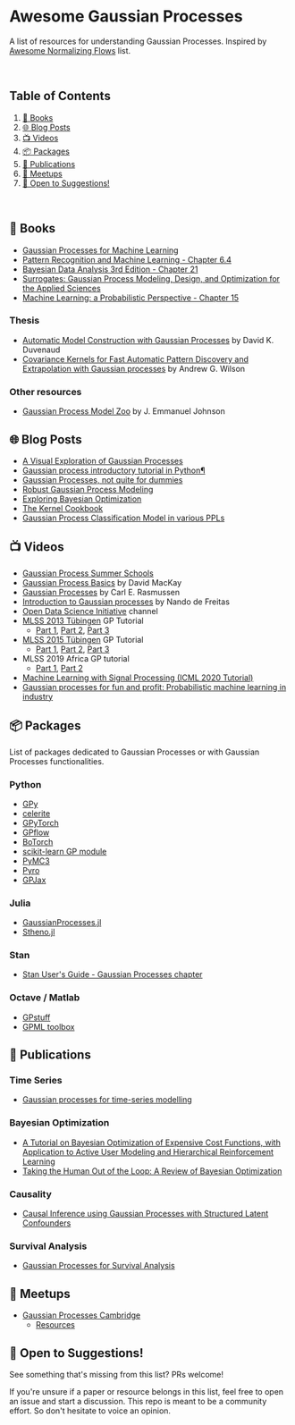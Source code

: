 # Awesome Gaussian Processes

A list of resources for understanding Gaussian Processes. Inspired by [Awesome Normalizing Flows](https://github.com/janosh/awesome-normalizing-flows) list.

<br>

## Table of Contents

1. [📘 Books](#-books)
2. [🌐 Blog Posts](#-blog-posts)
3. [📺 Videos](#-videos)
4. [📦 Packages](#-packages)
5. [📝 Publications](#-publications)
6. [📌 Meetups](#-meetups)
7. [🎉 Open to Suggestions!](#-open-to-suggestions)

<br>

## 📘 Books

* [Gaussian Processes for Machine Learning](http://www.gaussianprocess.org/gpml/)
* [Pattern Recognition and Machine Learning - Chapter 6.4](https://www.microsoft.com/en-us/research/uploads/prod/2006/01/Bishop-Pattern-Recognition-and-Machine-Learning-2006.pdf)
* [Bayesian Data Analysis 3rd Edition - Chapter 21](http://www.stat.columbia.edu/~gelman/book/)
* [Surrogates: Gaussian Process Modeling, Design, and Optimization for the Applied Sciences](https://bookdown.org/rbg/surrogates/)
* [Machine Learning: a Probabilistic Perspective - Chapter 15](https://www.cs.ubc.ca/~murphyk/MLbook/)

### Thesis

* [Automatic Model Construction with Gaussian Processes](https://www.cs.toronto.edu/~duvenaud/thesis.pdf) by David K. Duvenaud
* [Covariance Kernels for Fast Automatic Pattern Discovery and Extrapolation with Gaussian processes](http://www.cs.cmu.edu/~andrewgw/andrewgwthesis.pdf) by Andrew G. Wilson

### Other resources

* [Gaussian Process Model Zoo](https://jejjohnson.github.io/gp_model_zoo/) by J. Emmanuel Johnson

## 🌐 Blog Posts

* [A Visual Exploration of Gaussian Processes](https://distill.pub/2019/visual-exploration-gaussian-processes/)
* [Gaussian process introductory tutorial in Python¶](http://adamian.github.io/talks/Damianou_GP_tutorial.html)
* [Gaussian Processes, not quite for dummies](https://thegradient.pub/gaussian-process-not-quite-for-dummies/)
* [Robust Gaussian Process Modeling](https://betanalpha.github.io/assets/case_studies/gaussian_processes.html)
* [Exploring Bayesian Optimization](https://distill.pub/2020/bayesian-optimization/)
* [The Kernel Cookbook](http://www.cs.toronto.edu/~duvenaud/cookbook/index.html)
* [Gaussian Process Classification Model in various PPLs](https://luiarthur.github.io/TuringBnpBenchmarks/gpclassify)


## 📺 Videos
* [Gaussian Process Summer Schools](http://gpss.cc/) 
* [Gaussian Process Basics](http://videolectures.net/gpip06_mackay_gpb/) by David MacKay
* [Gaussian Processes](http://videolectures.net/mlss09uk_rasmussen_gp/) by Carl E. Rasmussen
* [Introduction to Gaussian processes](https://youtu.be/4vGiHC35j9s) by  Nando de Freitas
* [ Open Data Science Initiative](https://www.youtube.com/channel/UCUjuEqUQbTrJ11f8nkWltQQ) channel
* [MLSS 2013 Tübingen](http://mlss.tuebingen.mpg.de/2013/index.html) GP Tutorial
  - [Part 1](https://youtu.be/50Vgw11qn0o), [Part 2](https://youtu.be/TR0LCVslIIM), [Part 3](https://youtu.be/KRLW5abMV6s)
* [MLSS 2015 Tübingen](http://mlss.tuebingen.mpg.de/2015/index.html) GP Tutorial
  - [Part 1](https://youtu.be/S9RbSCpy_pg), [Part 2](https://youtu.be/MxeQIKGEXb8), [Part 3](https://youtu.be/Ead4TivIOmU)
* MLSS 2019 Africa GP tutorial
  - [Part 1](https://youtu.be/U85XFCt3Lak), [Part 2](https://youtu.be/b635kuSqLww)
* [Machine Learning with Signal Processing (ICML 2020 Tutorial)](https://youtu.be/vTRD03_yReI)
* [Gaussian processes for fun and profit: Probabilistic machine learning in industry](https://youtu.be/uq8VxqeHPj8)

## 📦 Packages

List of packages dedicated to Gaussian Processes or with Gaussian Processes functionalities.

### Python

* [GPy](https://github.com/SheffieldML/GPy)
* [celerite](https://celerite.readthedocs.io/en/stable/)
* [GPyTorch](https://gpytorch.ai/)
* [GPflow](https://github.com/GPflow/GPflow)
* [BoTorch](https://botorch.org/)
* [scikit-learn GP module](http://scikit-learn.org/stable/modules/gaussian_process.html)
* [PyMC3](https://docs.pymc.io/Gaussian_Processes.html)
* [Pyro](https://pyro.ai/examples/gp.html)
* [GPJax](https://github.com/thomaspinder/GPJax)

### Julia

* [GaussianProcesses.jl](https://stor-i.github.io/GaussianProcesses.jl/latest/)
* [Stheno.jl](https://github.com/willtebbutt/Stheno.jl)

### Stan
 * [Stan User's Guide - Gaussian Processes chapter](https://mc-stan.org/docs/2_25/stan-users-guide/gaussian-processes-chapter.html)

### Octave / Matlab
* [GPstuff](https://research.cs.aalto.fi/pml/software/gpstuff/)
* [GPML toolbox](http://www.gaussianprocess.org/gpml/code/matlab/doc/)


## 📝 Publications

### Time Series
* [Gaussian processes for time-series modelling](http://rsta.royalsocietypublishing.org/content/371/1984/20110550)


### Bayesian Optimization
* [A Tutorial on Bayesian Optimization of Expensive Cost Functions, with Application to Active User Modeling and Hierarchical Reinforcement Learning](https://arxiv.org/abs/1012.2599)
* [Taking the Human Out of the Loop: A Review of Bayesian Optimization](https://www.cs.ox.ac.uk/people/nando.defreitas/publications/BayesOptLoop.pdf)

### Causality
* [Causal Inference using Gaussian Processes with Structured Latent Confounders](http://proceedings.mlr.press/v119/witty20a/witty20a.pdf)
    
### Survival Analysis
* [Gaussian Processes for Survival Analysis](https://arxiv.org/abs/1611.00817)
    

## 📌 Meetups

* [Gaussian Processes Cambridge](https://www.meetup.com/gaussian-processes-cambridge/)
    * [Resources](https://github.com/GaussianProcessesCambridge/meetup-resources)

## 🎉 Open to Suggestions!
See something that's missing from this list? PRs welcome!

If you're unsure if a paper or resource belongs in this list, feel free to open an issue and start a discussion. This repo is meant to be a community effort. So don't hesitate to voice an opinion.
